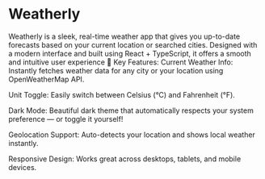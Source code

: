 # Weatherly
Weatherly is a sleek, real-time weather app that gives you up-to-date forecasts based on your current location or searched cities. Designed with a modern interface and built using React + TypeScript, it offers a smooth and intuitive user experience
🔑 Key Features:
Current Weather Info: Instantly fetches weather data for any city or your location using OpenWeatherMap API.

Unit Toggle: Easily switch between Celsius (°C) and Fahrenheit (°F).

Dark Mode: Beautiful dark theme that automatically respects your system preference — or toggle it yourself!

Geolocation Support: Auto-detects your location and shows local weather instantly.

Responsive Design: Works great across desktops, tablets, and mobile devices.
